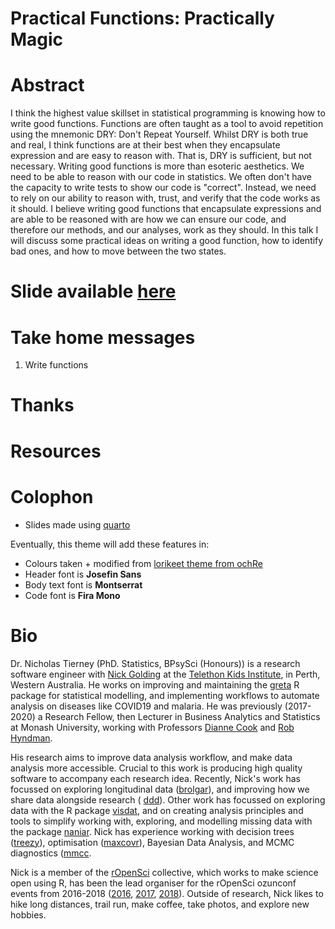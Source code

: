 # Practical Functions: Practically Magic

# Abstract

I think the highest value skillset in statistical programming is knowing how to write good functions. Functions are often taught as a tool to avoid repetition using the mnemonic DRY: Don't Repeat Yourself. Whilst DRY is both true and real, I think functions are at their best when they encapsulate expression and are easy to reason with. That is, DRY is sufficient, but not necessary. Writing good functions is more than esoteric aesthetics. We need to be able to reason with our code in statistics. We often don't have the capacity to write tests to show our code is "correct". Instead, we need to rely on our ability to reason with, trust, and verify that the code works as it should. I believe writing good functions that encapsulate expressions and are able to be reasoned with are how we can ensure our code, and therefore our methods, and our analyses, work as they should. In this talk I will discuss some practical ideas on writing a good function, how to identify bad ones, and how to move between the two states. 

# Slide available [here](https://talks.njtierney.com/funfun)

# Take home messages 

1. Write functions

# Thanks

# Resources

# Colophon

  - Slides made using [quarto](https://github.com/quarto-dev/quarto)
  
Eventually, this theme will add these features in:

  - Colours taken + modified from [lorikeet theme from
    ochRe](https://github.com/ropenscilabs/ochRe)
  - Header font is **Josefin Sans**
  - Body text font is **Montserrat**
  - Code font is **Fira Mono**


# Bio

Dr. Nicholas Tierney (PhD. Statistics, BPsySci (Honours)) is a research software engineer with [Nick Golding](https://www.telethonkids.org.au/contact-us/our-people/g/nick-golding/) at the [Telethon Kids Institute](https://www.telethonkids.org.au/), in Perth, Western Australia. He works on improving and maintaining the [greta](https://greta-stats.org/) R package for statistical modelling, and implementing workflows to automate analysis on diseases like COVID19 and malaria. He was previously (2017-2020) a Research Fellow, then Lecturer in Business Analytics and Statistics at Monash University, working with Professors
[Dianne Cook](http://dicook.org/) and [Rob Hyndman](https://robjhyndman.com/).

His research aims to improve data analysis
workflow, and make data analysis more accessible. Crucial to this work is producing high quality software to
accompany each research idea. Recently, Nick's work has focussed on exploring longitudinal data ([brolgar](http://brolgar.njtierney.com/)), and improving how we share data alongside research ( [ddd](https://github.com/karthik/ddd)). Other work has focussed on exploring data
with the R package [visdat](http://visdat.njtierney.com/), and on creating analysis principles and tools
to simplify working with, exploring, and modelling missing data with the
package [naniar](http://naniar.njtierney.com/). Nick has experience working with decision trees ([treezy](http://treezy.njtierney.com/)),
optimisation ([maxcovr](http://maxcovr.njtierney.com/)), Bayesian Data Analysis, and MCMC diagnostics ([mmcc](http://mmcc.njtierney.com/).

Nick is a member of the [rOpenSci](https://ropensci.org/) collective, which works to make science
open using R, has been the lead organiser for the rOpenSci ozunconf
events from 2016-2018 ([2016](https://auunconf.ropensci.org/), [2017](https://ozunconf17.ropensci.org/), [2018](https://ozunconf18.ropensci.org/)). Outside of research, Nick likes to
hike long distances, trail run, make coffee, take photos, and explore new hobbies.
